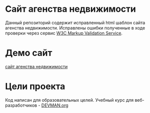 # Сайт агенства недвижимости

Данный репозиторий содержит исправленный html шаблон сайта агенства недвижимости. Исправлены ошибки полученные в ходе проверки через сервис [W3C Markup Validation Service](https://validator.w3.org/).

# Демо сайт

[сайт агенства недвижимости](https://igorzakhar.github.io/21_valid_markup/)

# Цели проекта

Код написан для образовательных целей. Учебный курс для веб-разработчиков - [DEVMAN.org](https://devman.org)
